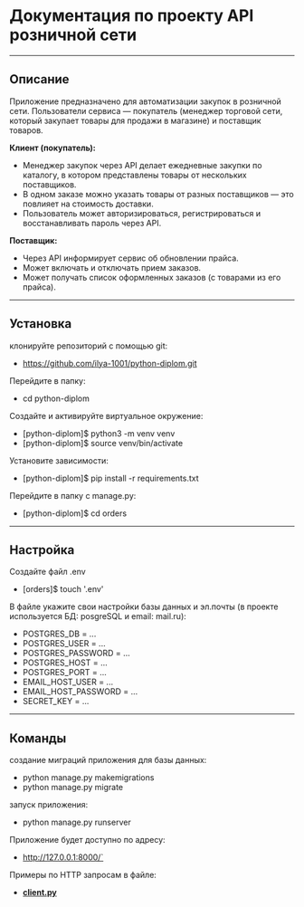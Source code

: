 # Документация по проекту API розничной сети

---

## Описание

Приложение предназначено для автоматизации закупок в розничной сети. Пользователи сервиса — покупатель (менеджер торговой сети, который закупает товары для продажи в магазине) и поставщик товаров.

**Клиент (покупатель):**

- Менеджер закупок через API делает ежедневные закупки по каталогу, в котором
  представлены товары от нескольких поставщиков.
- В одном заказе можно указать товары от разных поставщиков — это
  повлияет на стоимость доставки.
- Пользователь может авторизироваться, регистрироваться и восстанавливать пароль через API.
    
**Поставщик:**

- Через API информирует сервис об обновлении прайса.
- Может включать и отключать прием заказов.
- Может получать список оформленных заказов (с товарами из его прайса).

---

## Установка

клонируйте репозиторий с помощью git:

- https://github.com/ilya-1001/python-diplom.git

Перейдите в папку:

- cd python-diplom

Создайте и активируйте виртуальное окружение:

- [python-diplom]$ python3 -m venv venv
- [python-diplom]$ source venv/bin/activate

Установите зависимости:

- [python-diplom]$ pip install -r requirements.txt

Перейдите в папку с manage.py:

- [python-diplom]$ cd orders

---

## Настройка

Создайте файл .env

- [orders]$ touch '.env'

В файле укажите свои настройки базы данных и эл.почты (в проекте используется БД: posgreSQL и email: mail.ru):

- POSTGRES_DB = ...
- POSTGRES_USER = ...
- POSTGRES_PASSWORD = ...
- POSTGRES_HOST = ...
- POSTGRES_PORT = ...
- EMAIL_HOST_USER = ...
- EMAIL_HOST_PASSWORD = ...
- SECRET_KEY = ...

---

## Команды

создание миграций приложения для базы данных:

- python manage.py makemigrations
- python manage.py migrate

запуск приложения:

- python manage.py runserver

Приложение будет доступно по адресу: 

- http://127.0.0.1:8000/`

Примеры по HTTP запросам в файле: 

- [**client.py**](./orders/backend/client.py)
